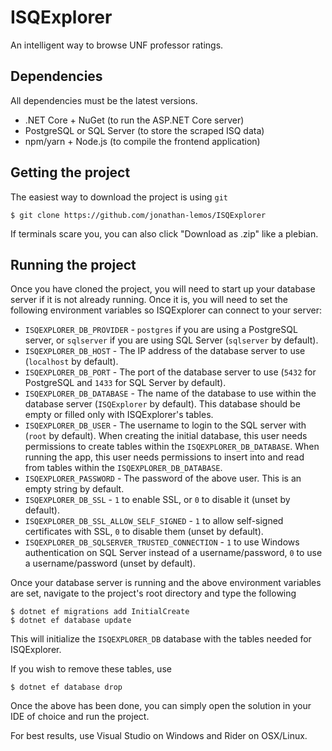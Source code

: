 # ISQExplorer
An intelligent way to browse UNF professor ratings.

## Dependencies
All dependencies must be the latest versions.
* .NET Core + NuGet (to run the ASP.NET Core server)
* PostgreSQL or SQL Server (to store the scraped ISQ data)
* npm/yarn + Node.js (to compile the frontend application)

## Getting the project
The easiest way to download the project is using `git`
```shell
$ git clone https://github.com/jonathan-lemos/ISQExplorer
```
If terminals scare you, you can also click "Download as .zip" like a plebian.

## Running the project
Once you have cloned the project, you will need to start up your database server if it is not already running. Once it is, you will need to set the following environment variables so ISQExplorer can connect to your server:
* `ISQEXPLORER_DB_PROVIDER` - `postgres` if you are using a PostgreSQL server, or `sqlserver` if you are using SQL Server (`sqlserver` by default).
* `ISQEXPLORER_DB_HOST` - The IP address of the database server to use (`localhost` by default).
* `ISQEXPLORER_DB_PORT` - The port of the database server to use (`5432` for PostgreSQL and `1433` for SQL Server by default).
* `ISQEXPLORER_DB_DATABASE` - The name of the database to use within the database server (`ISQExplorer` by default). This database should be empty or filled only with ISQExplorer's tables.
* `ISQEXPLORER_DB_USER` - The username to login to the SQL server with (`root` by default). When creating the initial database, this user needs permissions to create tables within the `ISQEXPLORER_DB_DATABASE`. When running the app, this user needs permissions to insert into and read from tables within the `ISQEXPLORER_DB_DATABASE`. 
* `ISQEXPLORER_PASSWORD` - The password of the above user. This is an empty string by default.
* `ISQEXPLORER_DB_SSL` - `1` to enable SSL, or `0` to disable it (unset by default).
* `ISQEXPLORER_DB_SSL_ALLOW_SELF_SIGNED` - `1` to allow self-signed certificates with SSL, `0` to disable them (unset by default).
* `ISQEXPLORER_DB_SQLSERVER_TRUSTED_CONNECTION` - `1` to use Windows authentication on SQL Server instead of a username/password, `0` to use a username/password (unset by default).


Once your database server is running and the above environment variables are set, navigate to the project's root directory and type the following
```shell
$ dotnet ef migrations add InitialCreate
$ dotnet ef database update
```
This will initialize the `ISQEXPLORER_DB` database with the tables needed for ISQExplorer.

If you wish to remove these tables, use
```
$ dotnet ef database drop
```

Once the above has been done, you can simply open the solution in your IDE of choice and run the project.

For best results, use Visual Studio on Windows and Rider on OSX/Linux.